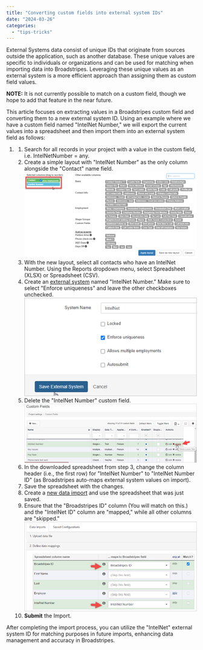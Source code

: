 ```yaml
---
title: "Converting custom fields into external system IDs"
date: "2024-03-26"
categories: 
  - "tips-tricks"
---
```


External Systems data consist of unique IDs that originate from sources outside the application, such as another database. These unique values are specific to individuals or organizations and can be used for matching when importing data into Broadstripes. Leveraging these unique values as an external system is a more efficient approach than assigning them as custom field values.

**NOTE:** It is not currently possible to match on a custom field, though we hope to add that feature in the near future.

This article focuses on extracting values in a Broadstripes custom field and converting them to a new external system ID. Using an example where we have a custom field named "IntelNet Number," we will export the current values into a spreadsheet and then import them into an external system field as follows:

1. 1. Search for all records in your project with a value in the custom field, i.e. IntelNetNumber = any.
    2. Create a simple layout with "IntelNet Number" as the only column alongside the "Contact" name field. ![](images/simplesearchlayout.png)
    3. With the new layout, select all contacts who have an IntelNet Number. Using the Reports dropdown menu, select Spreadsheet (XLSX) or Spreadsheet (CSV).
    4. Create an [external system](https://help.broadstripes.com/help-articles/admin-tools/data-tools-admin/external-systems/) named "IntelNet Number." Make sure to select "Enforce uniqueness" and leave the other checkboxes unchecked. ![](images/IntelNetexternalsystemcreation.png)
    5. Delete the "IntelNet Number" custom field. ![](images/DeleteCustomField.png)
    6. In the downloaded spreadsheet from step 3, change the column header (i.e., the first row) for "IntelNet Number" to "IntelNet Number ID" (as Broadstripes auto-maps external system values on import).
    7. Save the spreadsheet with the changes.
    8. Create a [new data import](https://help.broadstripes.com/help-articles/admin-tools/project-settings/data-imports-settings/#ftoc-heading-4) and use the spreadsheet that was just saved.
    9. Ensure that the "Broadstripes ID" column (You will match on this.) and the "IntelNet ID" column are "mapped," while all other columns are "skipped." ![](images/mapexternalsystem.png)
    10. **Submit** the Import.

After completing the import process, you can utilize the "IntelNet" external system ID for matching purposes in future imports, enhancing data management and accuracy in Broadstripes.
